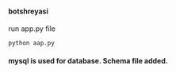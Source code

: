 #### botshreyasi

run app.py file


    python aap.py
    
    
#### mysql is used for database. Schema file added.
